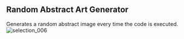 ## Random Abstract Art Generator
Generates a random abstract image every time the code is executed.
![selection_006](https://cloud.githubusercontent.com/assets/15849927/25286705/4cc212fc-26dc-11e7-9df4-399c3f54e804.png)
